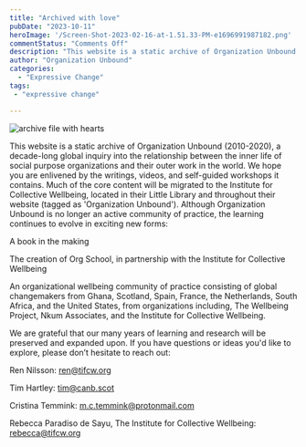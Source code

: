 ```yaml
---
title: "Archived with love"
pubDate: "2023-10-11"
heroImage: '/Screen-Shot-2023-02-16-at-1.51.33-PM-e1696991987182.png'
commentStatus: "Comments Off"
description: "This website is a static archive of Organization Unbound (2010-2020), a decade-long global inquiry into the relationship between the inner life of social purpose organizations and their outer work in the world. We hope you are enlivened by the writings, videos, and self-guided workshops it contains. Although Organization Unbound is no longer an active community of practice, the learning continues to evolve in exciting new forms."
author: "Organization Unbound"
categories: 
  - "Expressive Change"
tags:
 - "expressive change"

---
```

<img src='/Screen-Shot-2023-02-16-at-1.51.33-PM-e1696991987182.png' alt="archive file with hearts" id="left"/>


This website is a static archive of Organization Unbound (2010-2020), a decade-long global inquiry into the relationship between the inner life of social purpose organizations and their outer work in the world. We hope you are enlivened by the writings, videos, and self-guided workshops it contains. Much of the core content will be migrated to the Institute for Collective Wellbeing, located in their Little Library and throughout their website (tagged as 'Organization Unbound').
Although Organization Unbound is no longer an active community of practice, the learning continues to evolve in exciting new forms:

A book in the making

The creation of Org School, in partnership with the Institute for Collective Wellbeing

An organizational wellbeing community of practice consisting of global changemakers from Ghana, Scotland, Spain, France, the Netherlands, South Africa, and the United States, from organizations including, The Wellbeing Project, Nkum Associates, and the Institute for Collective Wellbeing.

We are grateful that our many years of learning and research will be preserved and expanded upon. If you have questions or ideas you'd like to explore, please don’t hesitate to reach out:

Ren Nilsson: ren@tifcw.org

Tim Hartley: tim@canb.scot

Cristina Temmink: m.c.temmink@protonmail.com

Rebecca Paradiso de Sayu, The Institute for Collective Wellbeing: rebecca@tifcw.org